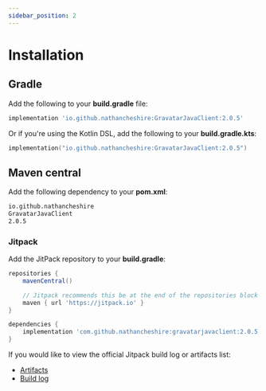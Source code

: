 ```yaml
---
sidebar_position: 2
---
```


# Installation

## Gradle

Add the following to your **build.gradle** file:

```groovy
implementation 'io.github.nathancheshire:GravatarJavaClient:2.0.5'
```

Or if you're using the Kotlin DSL, add the following to your **build.gradle.kts**:

```kotlin
implementation("io.github.nathancheshire:GravatarJavaClient:2.0.5")
```

## Maven central

Add the following dependency to your **pom.xml**:

```xml
io.github.nathancheshire
GravatarJavaClient
2.0.5
```

### Jitpack

Add the JitPack repository to your **build.gradle**:

```groovy
repositories {
    mavenCentral()

    // Jitpack recommends this be at the end of the repositories block
    maven { url 'https://jitpack.io' }
}

dependencies {
    implementation 'com.github.nathancheshire:gravatarjavaclient:2.0.5'
}
```

If you would like to view the official Jitpack build log or artifacts list:

- [Artifacts](https://jitpack.io/com/github/nathancheshire/gravatarjavaclient/2.0.5/)
- [Build log](https://jitpack.io/com/github/nathancheshire/gravatarjavaclient/2.0.5/build.log)
